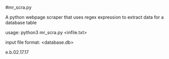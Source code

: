 #mr_scra.py

A python webpage scraper that uses regex expression to extract data for a database table

usage:
	python3 mr_scra.py <infile.txt>

input file format:
	<database.db>

e.b.02.17.17

